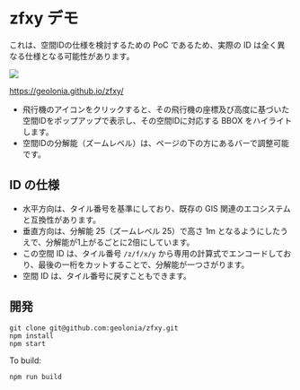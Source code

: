 # zfxy デモ

これは、空間IDの仕様を検討するための PoC であるため、実際の ID は全く異なる仕様となる可能性があります。

![](https://www.evernote.com/l/ABVXpdgqPOVEibitac3gXk71ftO99It-pecB/image.png)

https://geolonia.github.io/zfxy/

* 飛行機のアイコンをクリックすると、その飛行機の座標及び高度に基づいた空間IDをポップアップで表示し、その空間IDに対応する BBOX をハイライトします。
* 空間IDの分解能（ズームレベル）は、ページの下の方にあるバーで調整可能です。

## ID の仕様

* 水平方向は、タイル番号を基準にしており、既存の GIS 関連のエコシステムと互換性があります。
* 垂直方向は、分解能 25（ズームレベル 25）で高さ 1m となるようにしたうえで、分解能が1上がるごとに2倍にしています。
* この空間 ID は、タイル番号 `/z/f/x/y` から専用の計算式でエンコードしており、最後の一桁をカットすることで、分解能が一つさがります。
* 空間 ID は、タイル番号に戻すこともできます。

## 開発

```
git clone git@github.com:geolonia/zfxy.git
npm install
npm start
```

To build:

```
npm run build
```
